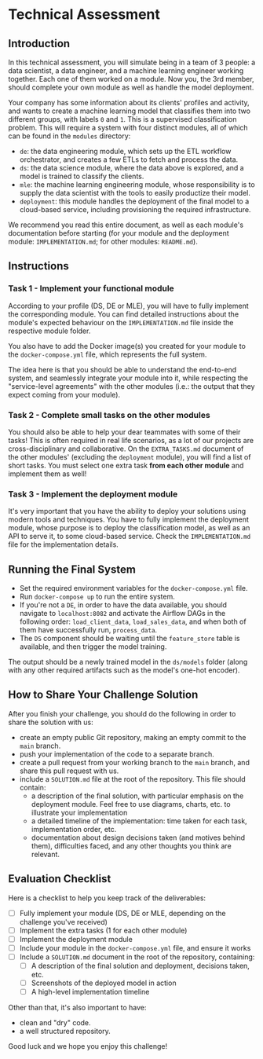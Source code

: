 # Technical Assessment

## Introduction

In this technical assessment, you will simulate being in a team of 3 people: a data scientist, a data engineer, and a machine learning engineer working together. Each one of them worked on a module. Now you, the 3rd member, should complete your own module as well as handle the model deployment.

Your company has some information about its clients' profiles and activity, and wants to create a machine learning model that classifies them into two different groups, with labels `0` and `1`. This is a supervised classification problem.
This will require a system with four distinct modules, all of which can be found in the `modules` directory:

* `de`: the data engineering module, which sets up the ETL workflow orchestrator, and creates a few ETLs to fetch and process the data.
* `ds`: the data science module, where the data above is explored, and a model is trained to classify the clients.
* `mle`: the machine learning engineering module, whose responsibility is to supply the data scientist with the tools to easily productize their model.
* `deployment`: this module handles the deployment of the final model to a cloud-based service, including provisioning the required infrastructure.

We recommend you read this entire document, as well as each module's documentation before starting (for your module and the deployment module: `IMPLEMENTATION.md`; for other modules: `README.md`).

## Instructions

### Task 1 - Implement your functional module

According to your profile (DS, DE or MLE), you will have to fully implement the corresponding module. You can find detailed instructions about the module's expected behaviour on the `IMPLEMENTATION.md` file inside the respective module folder.

You also have to add the Docker image(s) you created for your module to the `docker-compose.yml` file, which represents the full system.

The idea here is that you should be able to understand the end-to-end system, and seamlessly integrate your module into it, while respecting the "service-level agreements" with the other modules (i.e.: the output that they expect coming from your module).

### Task 2 - Complete small tasks on the other modules

You should also be able to help your dear teammates with some of their tasks! This is often required in real life scenarios, as a lot of our projects are cross-disciplinary and collaborative.
On the `EXTRA_TASKS.md` document of the other modules' (excluding the `deployment` module), you will find a list of short tasks. You must select one extra task **from each other module** and implement them as well!

### Task 3 - Implement the deployment module

It's very important that you have the ability to deploy your solutions using modern tools and techniques. You have to fully implement the deployment module, whose purpose is to deploy the classification model, as well as an API to serve it, to some cloud-based service. Check the `IMPLEMENTATION.md` file for the implementation details.

## Running the Final System

* Set the required environment variables for the `docker-compose.yml` file.
* Run `docker-compose up` to run the entire system.
* If you're not a `DE`, in order to have the data available, you should navigate to `localhost:8082` and activate the Airflow DAGs in the following order: `load_client_data`, `load_sales_data`, and when both of them have successfully run, `process_data`.
* The `DS` component should be waiting until the `feature_store` table is available, and then trigger the model training.

The output should be a newly trained model in the `ds/models` folder (along with any other required artifacts such as the model's one-hot encoder).

## How to Share Your Challenge Solution

After you finish your challenge, you should do the following in order to share the solution with us:

* create an empty public Git repository, making an empty commit to the `main` branch.
* push your implementation of the code to a separate branch.
* create a pull request from your working branch to the `main` branch, and share this pull request with us.
* include a `SOLUTION.md` file at the root of the repository. This file should contain:
  * a description of the final solution, with particular emphasis on the deployment module. Feel free to use diagrams, charts, etc. to illustrate your implementation
  * a detailed timeline of the implementation: time taken for each task, implementation order, etc.
  * documentation about design decisions taken (and motives behind them), difficulties faced, and any other thoughts you think are relevant.

## Evaluation Checklist

Here is a checklist to help you keep track of the deliverables:

* [ ] Fully implement your module (DS, DE or MLE, depending on the challenge you've received)
* [ ] Implement the extra tasks (1 for each other module)
* [ ] Implement the deployment module
* [ ] Include your module in the `docker-compose.yml` file, and ensure it works
* [ ] Include a `SOLUTION.md` document in the root of the repository, containing:
  * [ ] A description of the final solution and deployment, decisions taken, etc.
  * [ ] Screenshots of the deployed model in action
  * [ ] A high-level implementation timeline

Other than that, it's also important to have:

* clean and "dry" code.
* a well structured repository.

Good luck and we hope you enjoy this challenge!
